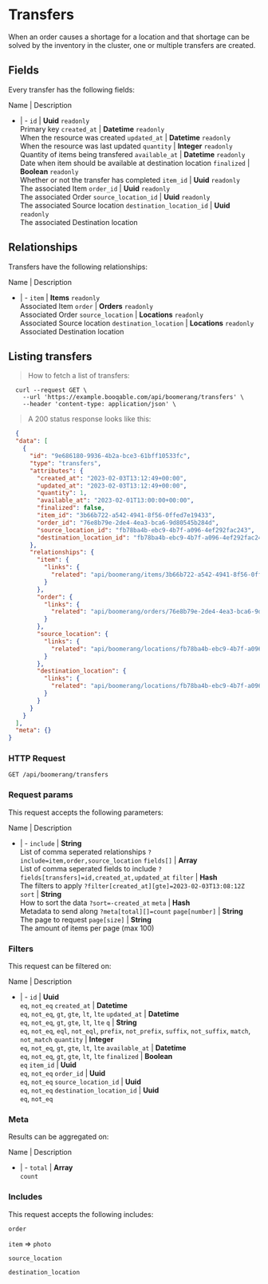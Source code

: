 # Transfers

When an order causes a shortage for a location and that shortage can be solved by the inventory in the cluster, one or multiple transfers are created.

## Fields
Every transfer has the following fields:

Name | Description
- | -
`id` | **Uuid** `readonly`<br>Primary key
`created_at` | **Datetime** `readonly`<br>When the resource was created
`updated_at` | **Datetime** `readonly`<br>When the resource was last updated
`quantity` | **Integer** `readonly`<br>Quantity of items being transfered
`available_at` | **Datetime** `readonly`<br>Date when item should be available at destination location
`finalized` | **Boolean** `readonly`<br>Whether or not the transfer has completed
`item_id` | **Uuid** `readonly`<br>The associated Item
`order_id` | **Uuid** `readonly`<br>The associated Order
`source_location_id` | **Uuid** `readonly`<br>The associated Source location
`destination_location_id` | **Uuid** `readonly`<br>The associated Destination location


## Relationships
Transfers have the following relationships:

Name | Description
- | -
`item` | **Items** `readonly`<br>Associated Item
`order` | **Orders** `readonly`<br>Associated Order
`source_location` | **Locations** `readonly`<br>Associated Source location
`destination_location` | **Locations** `readonly`<br>Associated Destination location


## Listing transfers



> How to fetch a list of transfers:

```shell
  curl --request GET \
    --url 'https://example.booqable.com/api/boomerang/transfers' \
    --header 'content-type: application/json' \
```

> A 200 status response looks like this:

```json
  {
  "data": [
    {
      "id": "9e686180-9936-4b2a-bce3-61bff10533fc",
      "type": "transfers",
      "attributes": {
        "created_at": "2023-02-03T13:12:49+00:00",
        "updated_at": "2023-02-03T13:12:49+00:00",
        "quantity": 1,
        "available_at": "2023-02-01T13:00:00+00:00",
        "finalized": false,
        "item_id": "3b66b722-a542-4941-8f56-0ffed7e19433",
        "order_id": "76e8b79e-2de4-4ea3-bca6-9d80545b284d",
        "source_location_id": "fb78ba4b-ebc9-4b7f-a096-4ef292fac243",
        "destination_location_id": "fb78ba4b-ebc9-4b7f-a096-4ef292fac243"
      },
      "relationships": {
        "item": {
          "links": {
            "related": "api/boomerang/items/3b66b722-a542-4941-8f56-0ffed7e19433"
          }
        },
        "order": {
          "links": {
            "related": "api/boomerang/orders/76e8b79e-2de4-4ea3-bca6-9d80545b284d"
          }
        },
        "source_location": {
          "links": {
            "related": "api/boomerang/locations/fb78ba4b-ebc9-4b7f-a096-4ef292fac243"
          }
        },
        "destination_location": {
          "links": {
            "related": "api/boomerang/locations/fb78ba4b-ebc9-4b7f-a096-4ef292fac243"
          }
        }
      }
    }
  ],
  "meta": {}
}
```

### HTTP Request

`GET /api/boomerang/transfers`

### Request params

This request accepts the following parameters:

Name | Description
- | -
`include` | **String** <br>List of comma seperated relationships `?include=item,order,source_location`
`fields[]` | **Array** <br>List of comma seperated fields to include `?fields[transfers]=id,created_at,updated_at`
`filter` | **Hash** <br>The filters to apply `?filter[created_at][gte]=2023-02-03T13:08:12Z`
`sort` | **String** <br>How to sort the data `?sort=-created_at`
`meta` | **Hash** <br>Metadata to send along `?meta[total][]=count`
`page[number]` | **String** <br>The page to request
`page[size]` | **String** <br>The amount of items per page (max 100)


### Filters

This request can be filtered on:

Name | Description
- | -
`id` | **Uuid** <br>`eq`, `not_eq`
`created_at` | **Datetime** <br>`eq`, `not_eq`, `gt`, `gte`, `lt`, `lte`
`updated_at` | **Datetime** <br>`eq`, `not_eq`, `gt`, `gte`, `lt`, `lte`
`q` | **String** <br>`eq`, `not_eq`, `eql`, `not_eql`, `prefix`, `not_prefix`, `suffix`, `not_suffix`, `match`, `not_match`
`quantity` | **Integer** <br>`eq`, `not_eq`, `gt`, `gte`, `lt`, `lte`
`available_at` | **Datetime** <br>`eq`, `not_eq`, `gt`, `gte`, `lt`, `lte`
`finalized` | **Boolean** <br>`eq`
`item_id` | **Uuid** <br>`eq`, `not_eq`
`order_id` | **Uuid** <br>`eq`, `not_eq`
`source_location_id` | **Uuid** <br>`eq`, `not_eq`
`destination_location_id` | **Uuid** <br>`eq`, `not_eq`


### Meta

Results can be aggregated on:

Name | Description
- | -
`total` | **Array** <br>`count`


### Includes

This request accepts the following includes:

`order`


`item` => 
`photo`




`source_location`


`destination_location`





